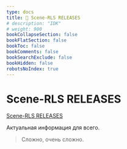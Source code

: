 ```yaml
---
type: docs
title: 🔷 Scene-RLS RELEASES
# description: "IDK"
# weight: 900
bookCollapseSection: false
bookFlatSection: false
bookToc: false
bookComments: false
bookSearchExclude: false
bookHidden: false
robotsNoIndex: true
---
```


# Scene-RLS RELEASES

[Scene-RLS RELEASES](https://scene-rls.net/releases/index.php?nt)

Актуальная информация для всего.

> Сложно, очень сложно.
